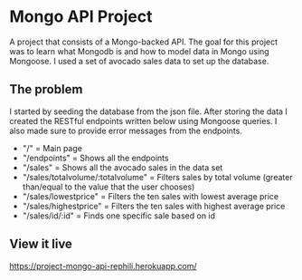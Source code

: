# Mongo API Project

A project that consists of a Mongo-backed API. The goal for this project was to learn what Mongodb is and how to model data in Mongo using Mongoose. I used a set of avocado sales data to set up the database.

## The problem

I started by seeding the database from the json file. After storing the data I created the RESTful endpoints written below using Mongoose queries. I also made sure to provide error messages from the endpoints.

- "/" = Main page
- "/endpoints" = Shows all the endpoints
- "/sales" = Shows all the avocado sales in the data set
- "/sales/totalvolume/:totalvolume" = Filters sales by total volume (greater than/equal to the value that the user chooses)
- "/sales/lowestprice" = Filters the ten sales with lowest average price
- "/sales/highestprice" = Filters the ten sales with highest average price
- "/sales/id/:id" = Finds one specific sale based on id

## View it live

https://project-mongo-api-rephili.herokuapp.com/

